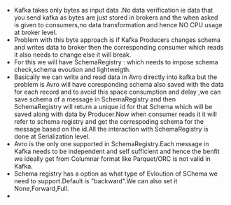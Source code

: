 * Kafka takes only bytes as input data .No data verification ie data that you send kafka as bytes are just stored in brokers and the when asked is given to consumers,no data transformation and hence NO CPU usage at broker level.
* Problem with this byte approach is if Kafka Producers changes schema and writes data to broker then the corresponding consumer which reads it also needs to change else it will break.
* For this we will have SchemaRegistry : which needs to impose schema check,schema evoution and lightweigth.
* Basically we can write and read data in Avro directly into kafka but the problem is Avro will have coresponding schema also saved with the data for each record and to avoid this space consumption and delay ,we can save schema of a message in SchemaRegistry and then SchemaRegistry will return a unique id for that Schema which will be saved along with data by Producer.Now when consumer reads it it will refer to schema registry and get the correspoding schema for the message based on the id.All the interaction with SchemaRegistry is done at Serialization level.
* Avro is the only one supported in SchemaRegistry.Each message in Kafka needs to be independent and self sufficient and hence the benfit we ideally get from Columnar format like Parquet/ORC is not valid in Kafka.
* Schema registry has a option as what type of Evloution of SChema we need to support.Default is "backward".We can also set it None,Forward,Full.
* 


